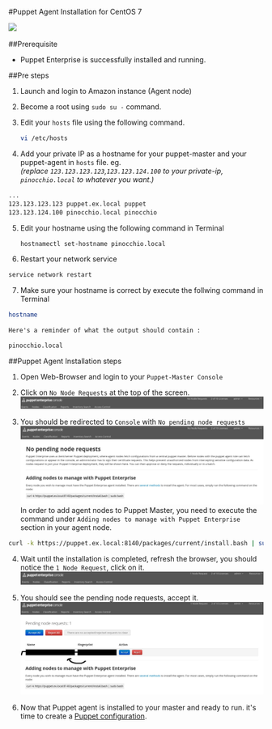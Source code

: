 #Puppet Agent Installation for CentOS 7

![](https://puppetlabs.com/sites/all/themes/puppetlabs/images/logo.svg)  

##Prerequisite
  * Puppet Enterprise is successfully installed and running.


##Pre steps
1.  Launch and login to Amazon instance (Agent node)  
2.  Become a root using <code>sudo su -</code> command.  
3.  Edit your <code>hosts</code> file using the following command.  
    
    ```sh
    vi /etc/hosts
    ```
4.  Add your private IP as a hostname for your puppet-master and your puppet-agent in <code>hosts</code> file.  eg.  
  <em>(replace `123.123.123.123`,`123.123.124.100` to your private-ip, `pinocchio.local` to whatever you want.)</em>

   ```sh
   ...
   123.123.123.123 puppet.ex.local puppet
   123.123.124.100 pinocchio.local pinocchio
   ```

5.  Edit your hostname using the following command in Terminal

    ```sh
    hostnamectl set-hostname pinocchio.local
    ```

6.  Restart your network service

   ```sh
   service network restart
   ```

7.  Make sure your hostname is correct by execute the follwing command in Terminal

   ```sh
   hostname
   ```
    Here's a reminder of what the output should contain :

   ```sh
   pinocchio.local
   ```

##Puppet Agent Installation steps
1.  Open Web-Browser and login to your `Puppet-Master Console`  

2.  Click on `No Node Requests` at the top of the screen.
![](imgs/pe-console1.jpg)

3.  You should be redirected to `Console` with `No pending node requests`
![](imgs/pe-console2.jpg)
  In order to add agent nodes to Puppet Master, you need to execute the command under `Adding nodes to manage with Puppet Enterprise` section in your agent node.

   ```sh
   curl -k https://puppet.ex.local:8140/packages/current/install.bash | sudo bash
   ```

4.  Wait until the installation is completed, refresh the browser, you should notice the `1 Node Request`, click on it.
![](imgs/pe-console3.jpg)

5.  You should see the pending node requests, accept it.
![](imgs/pe-console4.jpg)

6.  Now that Puppet agent is installed to your master and ready to run. it's time to create a [Puppet configuration](puppet-configuration.md).
